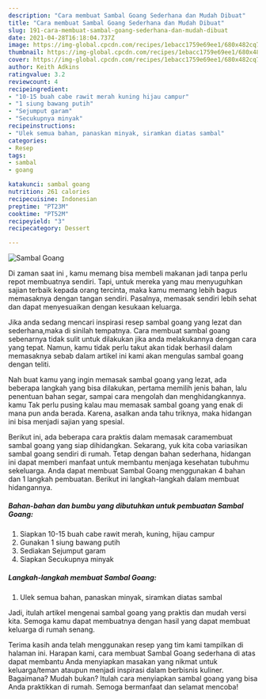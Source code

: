 ```yaml
---
description: "Cara membuat Sambal Goang Sederhana dan Mudah Dibuat"
title: "Cara membuat Sambal Goang Sederhana dan Mudah Dibuat"
slug: 191-cara-membuat-sambal-goang-sederhana-dan-mudah-dibuat
date: 2021-04-28T16:18:04.737Z
image: https://img-global.cpcdn.com/recipes/1ebacc1759e69ee1/680x482cq70/sambal-goang-foto-resep-utama.jpg
thumbnail: https://img-global.cpcdn.com/recipes/1ebacc1759e69ee1/680x482cq70/sambal-goang-foto-resep-utama.jpg
cover: https://img-global.cpcdn.com/recipes/1ebacc1759e69ee1/680x482cq70/sambal-goang-foto-resep-utama.jpg
author: Keith Adkins
ratingvalue: 3.2
reviewcount: 4
recipeingredient:
- "10-15 buah cabe rawit merah kuning hijau campur"
- "1 siung bawang putih"
- "Sejumput garam"
- "Secukupnya minyak"
recipeinstructions:
- "Ulek semua bahan, panaskan minyak, siramkan diatas sambal"
categories:
- Resep
tags:
- sambal
- goang

katakunci: sambal goang 
nutrition: 261 calories
recipecuisine: Indonesian
preptime: "PT23M"
cooktime: "PT52M"
recipeyield: "3"
recipecategory: Dessert

---
```



![Sambal Goang](https://img-global.cpcdn.com/recipes/1ebacc1759e69ee1/680x482cq70/sambal-goang-foto-resep-utama.jpg)

Di zaman  saat ini , kamu memang bisa membeli makanan jadi tanpa perlu repot membuatnya sendiri. Tapi, untuk mereka yang mau menyuguhkan sajian terbaik kepada orang tercinta, maka kamu memang lebih bagus memasaknya dengan tangan sendiri. Pasalnya, memasak sendiri lebih sehat dan dapat menyesuaikan dengan kesukaan keluarga.

Jika anda sedang mencari inspirasi resep sambal goang yang lezat dan sederhana,maka di sinilah tempatnya. Cara membuat sambal goang  sebenarnya tidak sulit untuk dilakukan jika anda melakukannya dengan cara yang tepat. Namun, kamu tidak perlu takut akan tidak berhasil dalam memasaknya 
sebab dalam artikel ini kami akan mengulas sambal goang dengan teliti.  



Nah buat kamu yang ingin memasak sambal goang yang lezat, ada beberapa langkah yang bisa dilakukan, pertama memilih jenis bahan, lalu penentuan bahan segar, sampai cara mengolah dan menghidangkannya. kamu Tak perlu pusing kalau mau memasak sambal goang yang enak di mana pun anda berada. Karena, asalkan anda  tahu triknya, maka hidangan ini bisa menjadi sajian yang spesial.

Berikut ini, ada beberapa cara praktis  dalam memasak caramembuat sambal goang yang siap dihidangkan. Sekarang, yuk kita coba variasikan sambal goang sendiri di rumah. Tetap dengan bahan sederhana, hidangan ini dapat memberi manfaat untuk membantu menjaga kesehatan tubuhmu sekeluarga. Anda dapat membuat Sambal Goang menggunakan 4 bahan dan 1 langkah pembuatan. Berikut ini langkah-langkah dalam membuat hidangannya.

<!--inarticleads1-->

##### Bahan-bahan dan bumbu yang dibutuhkan untuk pembuatan Sambal Goang:

1. Siapkan 10-15 buah cabe rawit merah, kuning, hijau campur
1. Gunakan 1 siung bawang putih
1. Sediakan Sejumput garam
1. Siapkan Secukupnya minyak




<!--inarticleads2-->

##### Langkah-langkah membuat Sambal Goang:

1. Ulek semua bahan, panaskan minyak, siramkan diatas sambal




Jadi, itulah artikel mengenai  sambal goang  yang praktis dan mudah versi kita. Semoga kamu dapat membuatnya dengan hasil yang dapat membuat keluarga di rumah senang. 

Terima kasih anda telah menggunakan resep yang tim kami tampilkan di halaman ini. Harapan kami, cara membuat  Sambal Goang sederhana di atas dapat membantu Anda menyiapkan masakan yang nikmat untuk keluarga/teman ataupun menjadi inspirasi dalam berbisnis kuliner. Bagaimana? Mudah bukan? Itulah cara menyiapkan sambal goang yang bisa Anda praktikkan di rumah. Semoga bermanfaat dan selamat mencoba!

